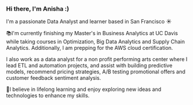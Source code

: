 ### Hi there,  I'm Anisha :)

I'm a passionate Data Analyst and learner based in San Francisco ☀️

📚I'm currently finishing my Master's in Business Analytics at UC Davis while taking courses in Optimization, Big Data Analytics and Supply Chain Analytics. Additionally, I am prepping for the AWS cloud certification.

I also work as a data analyst for a non profit performing arts center where I lead ETL and automation projects, and assist with building predictive models, recommend pricing strategies, A/B testing promotional offers and customer feedback sentiment analysis.

🌱I believe in lifelong learning and enjoy exploring new ideas and technologies to enhance my skills.







